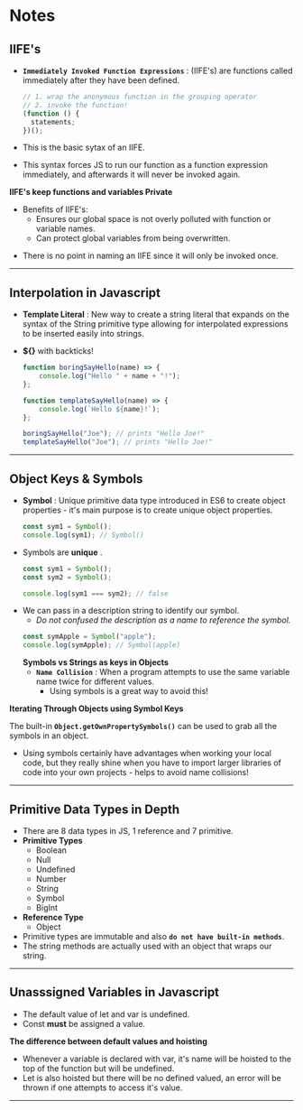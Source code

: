 # **Notes**

## **IIFE's**

- **`Immediately Invoked Function Expressions`** : (IIFE's) are functions called immediately after they have been defined.

  ```js
  // 1. wrap the anonymous function in the grouping operator
  // 2. invoke the function!
  (function () {
    statements;
  })();
  ```

- This is the basic sytax of an IIFE.
- This syntax forces JS to run our function as a function expression immediately, and afterwards it will never be invoked again.

**IIFE's keep functions and variables Private**

- Benefits of IIFE's:
  - Ensures our global space is not overly polluted with function or variable names.
  - Can protect global variables from being overwritten.

* There is no point in naming an IIFE since it will only be invoked once.

---

## **Interpolation in Javascript**

- **Template Literal** : New way to create a string literal that expands on the syntax of the String primitive type allowing for interpolated expressions to be inserted easily into strings.
- **\${}** with backticks!

  ```js
  function boringSayHello(name) => {
      console.log("Hello " + name + "!");
  };

  function templateSayHello(name) => {
      console.log(`Hello ${name}!`);
  };

  boringSayHello("Joe"); // prints "Hello Joe!"
  templateSayHello("Joe"); // prints "Hello Joe!"
  ```

---

## **Object Keys & Symbols**

- **Symbol** : Unique primitive data type introduced in ES6 to create object properties - it's main purpose is to create unique object properties.
  ```js
  const sym1 = Symbol();
  console.log(sym1); // Symbol()
  ```
- Symbols are **unique** .

  ```js
  const sym1 = Symbol();
  const sym2 = Symbol();

  console.log(sym1 === sym2); // false
  ```

* We can pass in a description string to identify our symbol.
  - _Do not confused the description as a name to reference the symbol._
  ```js
  const symApple = Symbol("apple");
  console.log(symApple); // Symbol(apple)
  ```
  **Symbols vs Strings as keys in Objects**
  - **`Name Collision`** : When a program attempts to use the same variable name twice for different values.
    - Using symbols is a great way to avoid this!

**Iterating Through Objects using Symbol Keys**

The built-in **`Object.getOwnPropertySymbols()`** can be used to grab all the symbols in an object.

- Using symbols certainly have advantages when working your local code, but they really shine when you have to import larger libraries of code into your own projects - helps to avoid name collisions!

---

## **Primitive Data Types in Depth**

- There are 8 data types in JS, 1 reference and 7 primitive.
- **Primitive Types**
  - Boolean
  - Null
  - Undefined
  - Number
  - String
  - Symbol
  - BigInt
- **Reference Type**
  - Object
- Primitive types are immutable and also **`do not have built-in methods`**.
- The string methods are actually used with an object that wraps our string.

---

## **Unasssigned Variables in Javascript**

- The default value of let and var is undefined.
- Const **must** be assigned a value.

**The difference between default values and hoisting**

- Whenever a variable is declared with var, it's name will be hoisted to the top of the function but will be undefined.
- Let is also hoisted but there will be no defined valued, an error will be thrown if one attempts to access it's value.

---
